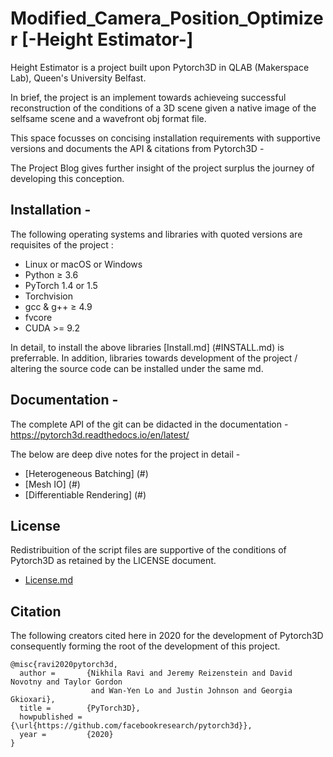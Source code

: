 # Modified_Camera_Position_Optimizer [-Height Estimator-]

Height Estimator is a project built upon Pytorch3D in QLAB (Makerspace Lab), Queen's University Belfast.

In brief, the project is an implement towards achieveing successful reconstruction of the conditions of a 3D scene given a native image of the selfsame scene and a wavefront obj format file.

This space focusses on concising installation requirements with supportive versions and documents the API & citations from Pytorch3D -

The Project Blog gives further insight of the project surplus the journey of developing this conception.

## Installation -

The following operating systems and libraries with quoted versions are requisites of the project :
 
   * Linux or macOS or Windows
   * Python ≥ 3.6
   * PyTorch 1.4 or 1.5
   * Torchvision 
   * gcc & g++ ≥ 4.9
   * fvcore
   * CUDA >= 9.2 

In detail, to install the above libraries [Install.md] (#INSTALL.md) is preferrable. In addition, libraries towards development of the project / altering the source code can be installed under the same md. 
  
## Documentation -

The complete API of the git can be didacted in the documentation - https://pytorch3d.readthedocs.io/en/latest/

The below are deep dive notes for the project in detail -

* [Heterogeneous Batching] (#) 
* [Mesh IO] (#) 
* [Differentiable Rendering] (#) 


## License 

Redistribuition of the script files are supportive of the conditions of Pytorch3D as retained by the LICENSE document.  
- [License.md](#LICENSE.md)

## Citation

The following creators cited here in 2020 for the development of Pytorch3D consequently forming the root of the development of this project.

```
@misc{ravi2020pytorch3d,
  author =       {Nikhila Ravi and Jeremy Reizenstein and David Novotny and Taylor Gordon
                  and Wan-Yen Lo and Justin Johnson and Georgia Gkioxari},
  title =        {PyTorch3D},
  howpublished = {\url{https://github.com/facebookresearch/pytorch3d}},
  year =         {2020}
}
```
